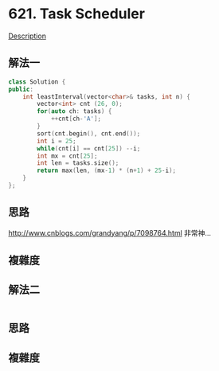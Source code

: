 # 621. Task Scheduler 

[Description](https://leetcode.com/problems/task-scheduler/description/)

## 解法一
```C++
class Solution {
public:
    int leastInterval(vector<char>& tasks, int n) {
        vector<int> cnt (26, 0);
        for(auto ch: tasks) {
            ++cnt[ch-'A'];
        }
        sort(cnt.begin(), cnt.end());
        int i = 25;
        while(cnt[i] == cnt[25]) --i;
        int mx = cnt[25];
        int len = tasks.size();
        return max(len, (mx-1) * (n+1) + 25-i);
    }
};
```

## 思路
http://www.cnblogs.com/grandyang/p/7098764.html
非常神...

## 複雜度

## 解法二
```C++
```
## 思路

## 複雜度